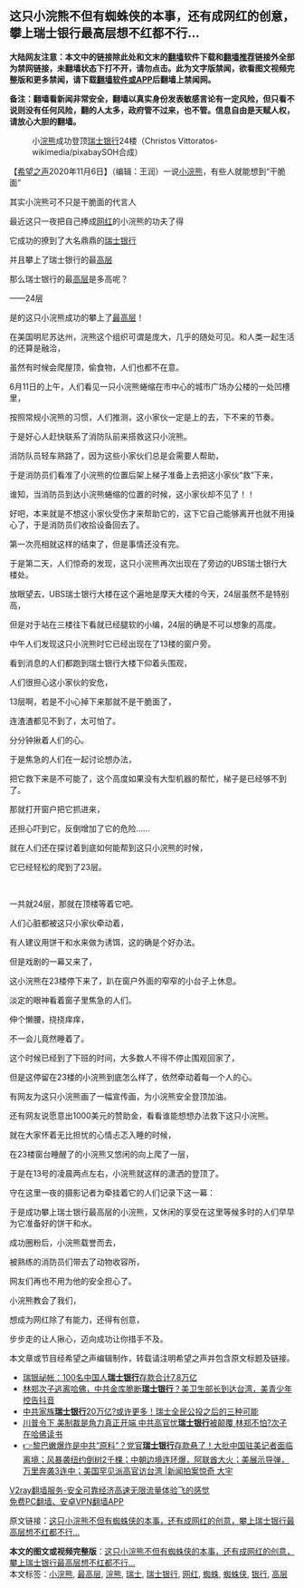  <h2>这只小浣熊不但有蜘蛛侠的本事，还有成网红的创意，攀上瑞士银行最高层想不红都不行...</h2> <p class="notice"><b>大陆网友注意：本文中的链接除此处和文末的<a href="https://github.com/bannedbook/fanqiang" >翻墙</a>软件下载和<a href="https://github.com/killgcd/justmysocks/blob/master/README.md">翻墙推荐</a>链接外全部为禁网链接，未翻墙状态下打不开，请勿点击。此为文字版禁闻，欲看图文视频完整版和更多禁闻，请下载<a href="https://github.com/bannedbook/fanqiang">翻墙软件或APP</a>后翻墙上禁闻网。</p><p>备注：翻墙看新闻非常安全，翻墙以真实身份发表敏感言论有一定风险，但只看不说则没有任何风险，翻的人太多，政府管不过来，也不管。信息自由是天赋人权，请放心大胆的翻墙。</b></p>  <div class="entry"> <figure><figcaption>小<a href="https://www.bannedbook.org/bnews/tag/%E6%B5%A3%E7%86%8A/" class="st_tag internal_tag" rel="tag" title="标签 浣熊 下的日志">浣熊</a>成功登顶<a href="https://www.bannedbook.org/bnews/tag/%e7%91%9e%e5%a3%ab/" class="st_tag internal_tag" rel="tag" title="标签 瑞士 下的日志">瑞士</a><a href="https://www.bannedbook.org/bnews/tag/%e9%93%b6%e8%a1%8c/" class="st_tag internal_tag" rel="tag" title="标签 银行 下的日志">银行</a>24楼（Christos Vittoratos-wikimedia/pixabaySOH合成）</figcaption></figure> <p>【<span class='wp_keywordlink_affiliate'><a href="https://www.soundofhope.org" title="希望之声" target="_blank">希望之声</a></span>2020年11月6日】（编辑：王润）一说<a href="https://www.bannedbook.org/bnews/tag/%e5%b0%8f%e6%b5%a3%e7%86%8a/" class="st_tag internal_tag" rel="tag" title="标签 小浣熊 下的日志">小浣熊</a>，有些人就能想到“干脆面”</p> <p>其实小浣熊可不只是干脆面的代言人</p> <p>最近这只一夜把自己捧成<a href="https://www.bannedbook.org/bnews/tag/%e7%bd%91%e7%ba%a2/" class="st_tag internal_tag" rel="tag" title="标签 网红 下的日志">网红</a>的小浣熊的功夫了得</p> <p>它成功的撩到了大名鼎鼎的<a href="https://www.bannedbook.org/bnews/tag/%E7%91%9E%E5%A3%AB%E9%93%B6%E8%A1%8C/" class="st_tag internal_tag" rel="tag" title="标签 瑞士银行 下的日志">瑞士银行</a></p> <p>并且攀上了瑞士银行的最<span class='wp_keywordlink_affiliate'><a href="https://www.bannedbook.org/bnews/ccpdope/" title="中共高层内幕" target="_blank">高层</a></span></p> <p>那么瑞士银行的最<a href="https://www.bannedbook.org/bnews/tag/%E9%AB%98%E5%B1%82/" class="st_tag internal_tag" rel="tag" title="标签 高层 下的日志">高层</a>是多高呢？</p> <p>——24层</p> <p>是的这只小浣熊成功的攀上了<a href="https://www.bannedbook.org/bnews/tag/%E6%9C%80%E9%AB%98%E5%B1%82/" class="st_tag internal_tag" rel="tag" title="标签 最高层 下的日志">最高层</a>！</p> <p></p> <p>在美国明尼苏达州，浣熊这个组织可谓是庞大，几乎的随处可见。和人类一起生活的还算是融洽，</p> <p>虽然有时候会爬屋顶，偷食物，人们也都不在意。</p> <p></p> <p>6月11日的上午，人们看见一只小浣熊蜷缩在市中心的城市广场办公楼的一处凹槽里，</p> <p>按照常规小浣熊的习惯，人们推测，这小家伙一定是上的去，下不来的节奏。</p> <p>于是好心人赶快联系了消防队前来搭救这只小浣熊。</p> <p>消防队员轻车熟路了，因为这些小家伙们总是会需要人帮助，</p> <p>于是消防员们看准了小浣熊的位置后架上梯子准备上去把这小家伙“救”下来，</p>  <p>谁知，当消防员到达小浣熊蜷缩的位置的时候，这小家伙却不见了！！</p> <p>好吧，本来就是不想这小家伙受伤才来帮助它的，这下它自己能够离开也就不用操心了，于是消防员们收拾设备回去了。</p> <p>第一次亮相就这样的结束了，但是事情还没有完。</p> <p></p> <p>于是第二天，人们惊奇的发现，这只小浣熊再次出现在了旁边的UBS瑞士银行大楼处。</p> <p>放眼望去，UBS瑞士银行大楼在这个遍地是摩天大楼的今天，24层虽然不是特别高，</p> <p>但是对于站在三楼往下看就已经腿软的小编，24层的确是不可以想象的高度。</p> <p></p> <p>中午人们发现这只小浣熊时它已经出现在了13楼的窗户旁。</p> <p>看到消息的人们都跑到瑞士银行大楼下仰着头围观，</p> <p>人们很担心这小家伙的安危，</p> <p>13层啊，若是不小心掉下来那就不是干脆面了，</p> <p>连渣渣都见不到了，太可怕了。</p> <p>分分钟揪着人们的心。</p> <p>于是焦急的人们在一起讨论想办法，</p> <p>把它救下来是不可能了，这个高度如果没有大型机器的帮忙，梯子是已经够不到了。</p> <p>那就打开窗户把它抓进来，</p>  <p>还担心吓到它，反倒增加了它的危险……</p> <p>就在人们还在探讨着到底如何能帮到这只小浣熊的时候，</p> <p>它已经轻松的爬到了23层。</p> <p>&nbsp;</p> <p>一共就24层，那就在顶楼等着它吧。</p> <p>人们心脏都被这只小家伙牵动着，</p> <p>有人建议用饼干和水来做为诱饵，这的确是个好办法。</p> <p></p> <p>但是戏剧的一幕又来了，</p> <p>这小浣熊在23楼停下来了，趴在窗户外面的窄窄的小台子上休息。</p> <p>淡定的眼神看着窗子里焦急的人们。</p> <p>伸个懒腰，挠挠痒痒，</p> <p>不一会儿竟然睡着了。</p> <p></p> <p>这个时候已经到了下班的时间，大多数人不得不停止围观回家了，</p> <p>但是这停留在23楼的小浣熊到底怎么样了，依然牵动着每一个人的心。</p> <p></p>  <p>有网友为这只小浣熊画了一幅宣传画，为小浣熊安全登顶加油。</p> <p></p> <p>还有网友说愿意出1000美元的赞助金，看看谁能想想办法救下这只小浣熊。</p> <p>就在大家怀着无比担忧的心情忐忑入睡的时候，</p> <p>在23楼窗台睡醒了的小浣熊又悠闲的向上爬了一层，</p> <p>于是在13号的凌晨两点左右，小浣熊就这样的潇洒的登顶了。</p> <p>守在这里一夜的摄影记者为牵挂着它的人们记录下这一幕：</p> <p></p> <p>于是成功攀上瑞士银行最高层的小浣熊，又休闲的享受在这里等候多时的人们早早为它准备好的饼干和水。</p> <p>成功圈粉后，小浣熊载誉而去，</p> <p>被熟练的消防员们带去了动物收容所，</p> <p>网友们再也不用为他的安全担心了。</p> <p></p> <p>小浣熊教会了我们，</p> <p>想成为网红除了有能力，还得有创意，</p> <p>步步走的让人揪心，迈向成功让你措手不及。</p> <p>本文章或节目经希望之声编辑制作，转载请注明希望之声并包含原文标题及链接。</p>  <ul class='op-related-articles' title='相关阅读'> <li><a href='https://www.bannedbook.org/bnews/comments/20200820/1382822.html' target='_blank'>瑞银祕帐：100名中国人<b>瑞士银行</b>存款合计7.8万亿</a></li> <li><a href='https://www.bannedbook.org/bnews/bannedvideo/20200810/1377497.html' target='_blank'>林郑次子逃离哈佛，中共金库脆断<b>瑞士银行</b>？美卫生部长到达台湾，美青少年控告抖音</a></li> <li><a href='https://www.bannedbook.org/bnews/bannedvideo/20200810/1377484.html' target='_blank'>中共家族<b>瑞士银行</b>20万亿?或许更多！瑞士全民公投之后的三种可能</a></li> <li><a href='https://www.bannedbook.org/bnews/cnnews/20200809/1377297.html' target='_blank'>川普令下 美制裁是角力真正开端 中共高官忧<b>瑞士银行</b>被颠覆 林郑不怕?次子在哈佛读书</a></li> <li><a href='https://www.bannedbook.org/bnews/bannedvideo/20200806/1377091.html' target='_blank'>👉黎巴嫩爆炸是中共“原料”？党官<b>瑞士银行</b>存款悬了！大批中国驻美记者面临离境；风暴袭纽约倒树2千棵；中朝边境连环爆，阿联酋大火；美展示导弹，万里奔袭3连中；美国罕见派高官访台湾 |新闻拍案惊奇 大宇</a></li> </ul> <p class="texttj"> <a href="https://www.bannedbook.org/forum23/topic22702.html" target="_blank">V2ray翻墙服务-安全可靠经济高速无限流量体验飞的感觉</a><br/> <a href="https://github.com/bannedbook/fanqiang/wiki/%E7%A6%81%E9%97%BB%E7%BD%91%E5%AE%89%E5%8D%93%E7%BF%BB%E5%A2%99%E6%96%B0%E9%97%BBAPP" target="_blank">免费PC翻墙、安卓VPN翻墙APP</a></p><p>原文链接：<a class="src_link"  href="https://www.soundofhope.org/post/259164" target="_blank">这只小浣熊不但有蜘蛛侠的本事，还有成网红的创意，攀上瑞士银行最高层想不红都不行&#8230;</a></p><a name='sharetosocial'></a>       <div><b>本文的图文或视频完整版</b>：<a href='https://www.bannedbook.org/bnews/comments/20201107/1427154.html'>这只小浣熊不但有蜘蛛侠的本事，还有成网红的创意，攀上瑞士银行最高层想不红都不行&#8230;</a></div>  </div><!--END ENTRY--> <div class="postfooter"> <div>本文标签：<a href="https://www.bannedbook.org/bnews/tag/%e5%b0%8f%e6%b5%a3%e7%86%8a/" rel="tag">小浣熊</a>, <a href="https://www.bannedbook.org/bnews/tag/%E6%9C%80%E9%AB%98%E5%B1%82/" rel="tag">最高层</a>, <a href="https://www.bannedbook.org/bnews/tag/%E6%B5%A3%E7%86%8A/" rel="tag">浣熊</a>, <a href="https://www.bannedbook.org/bnews/tag/%e7%91%9e%e5%a3%ab/" rel="tag">瑞士</a>, <a href="https://www.bannedbook.org/bnews/tag/%E7%91%9E%E5%A3%AB%E9%93%B6%E8%A1%8C/" rel="tag">瑞士银行</a>, <a href="https://www.bannedbook.org/bnews/tag/%e7%bd%91%e7%ba%a2/" rel="tag">网红</a>, <a href="https://www.bannedbook.org/bnews/tag/%E8%9C%98%E8%9B%9B/" rel="tag">蜘蛛</a>, <a href="https://www.bannedbook.org/bnews/tag/%E8%9C%98%E8%9B%9B%E4%BE%A0/" rel="tag">蜘蛛侠</a>, <a href="https://www.bannedbook.org/bnews/tag/%e9%93%b6%e8%a1%8c/" rel="tag">银行</a>, <a href="https://www.bannedbook.org/bnews/tag/%E9%AB%98%E5%B1%82/" rel="tag">高层</a></div>  </div><!--END POSTFOOTER--> 